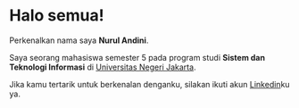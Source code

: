 # Halo semua! 

Perkenalkan nama saya **Nurul Andini**.

Saya seorang mahasiswa semester 5 pada program studi **Sistem dan Teknologi Informasi** di [Universitas Negeri Jakarta](https://www.unj.ac.id/).

Jika kamu tertarik untuk berkenalan denganku, silakan ikuti akun [Linkedin](https://www.linkedin.com/in/nurul-andini/)ku ya.
<!--
**nurandin/nurandin** is a ✨ _special_ ✨ repository because its `README.md` (this file) appears on your GitHub profile.

Here are some ideas to get you started:

- 🔭 I’m currently working on ...
- 🌱 I’m currently learning ...
- 👯 I’m looking to collaborate on ...
- 🤔 I’m looking for help with ...
- 💬 Ask me about ...
- 📫 How to reach me: ...
- 😄 Pronouns: ...
- ⚡ Fun fact: ...
-->
